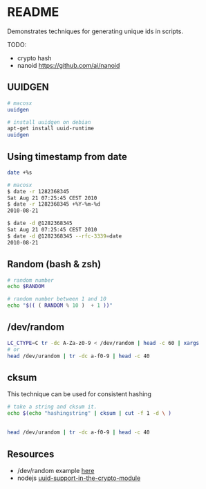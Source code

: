 # README

Demonstrates techniques for generating unique ids in scripts.  

TODO:

* crypto hash
* nanoid https://github.com/ai/nanoid

## UUIDGEN

```sh
# macosx
uuidgen
```

```sh
# install uuidgen on debian
apt-get install uuid-runtime
uuidgen
```

## Using timestamp from date

```sh
date +%s

# macosx
$ date -r 1282368345
Sat Aug 21 07:25:45 CEST 2010
$ date -r 1282368345 +%Y-%m-%d
2010-08-21

$ date -d @1282368345
Sat Aug 21 07:25:45 CEST 2010
$ date -d @1282368345 --rfc-3339=date
2010-08-21
```

## Random (bash & zsh)

```sh
# random number
echo $RANDOM

# random number between 1 and 10
echo "$(( ( RANDOM % 10 )  + 1 ))"
```

## /dev/random

```sh
LC_CTYPE=C tr -dc A-Za-z0-9 < /dev/random | head -c 60 | xargs
# or
head /dev/urandom | tr -dc a-f0-9 | head -c 40
```

## cksum

This technique can be used for consistent hashing  

```sh
# take a string and cksum it.
echo $(echo "hashingstring" | cksum | cut -f 1 -d \ )
```

## 

```sh
head /dev/urandom | tr -dc a-f0-9 | head -c 40
```

## Resources

* /dev/random example [here](https://gist.github.com/5c0tt/b9f452a9076daca4fa35)  
* nodejs [uuid-support-in-the-crypto-module](https://nodejs.org/en/blog/release/v14.17.0/#uuid-support-in-the-crypto-module)  
